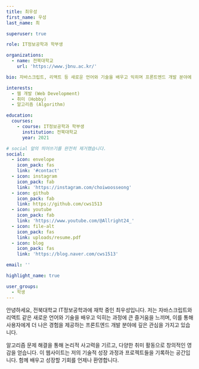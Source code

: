 ```yaml
---
title: 최우성
first_name: 우성
last_name: 최

superuser: true

role: IT정보공학과 학부생

organizations:
  - name: 전북대학교
    url: 'https://www.jbnu.ac.kr/'

bio: 자바스크립트, 리액트 등 새로운 언어와 기술을 배우고 익히며 프론트엔드 개발 분야에 깊은 관심을 가지고 있습니다.

interests:
  - 웹 개발 (Web Development)
  - 취미 (Hobby)
  - 알고리즘 (Algorithm)

education:
  courses:
    - course: IT정보공학과 학부생
      institution: 전북대학교
      year: 2021

# social 앞의 띄어쓰기를 완전히 제거했습니다.
social:
  - icon: envelope
    icon_pack: fas
    link: '#contact'
  - icon: instagram
    icon_pack: fab
    link: 'https://instagram.com/choiwoosseong'
  - icon: github
    icon_pack: fab
    link: https://github.com/cws1513
  - icon: youtube
    icon_pack: fab
    link: 'https://www.youtube.com/@Allright24_'
  - icon: file-alt
    icon_pack: fas
    link: uploads/resume.pdf
  - icon: blog
    icon_pack: fas
    link: 'https://blog.naver.com/cws1513'

email: ''

highlight_name: true

user_groups:
  - 학생
---
```


안녕하세요, 전북대학교 IT정보공학과에 재학 중인 최우성입니다. 저는 자바스크립트와 리액트 같은 새로운 언어와 기술을 배우고 익히는 과정에 큰 즐거움을 느끼며, 이를 통해 사용자에게 더 나은 경험을 제공하는 프론트엔드 개발 분야에 깊은 관심을 가지고 있습니다.

알고리즘 문제 해결을 통해 논리적 사고력을 기르고, 다양한 취미 활동으로 창의적인 영감을 얻습니다. 이 웹사이트는 저의 기술적 성장 과정과 프로젝트들을 기록하는 공간입니다. 함께 배우고 성장할 기회를 언제나 환영합니다.
